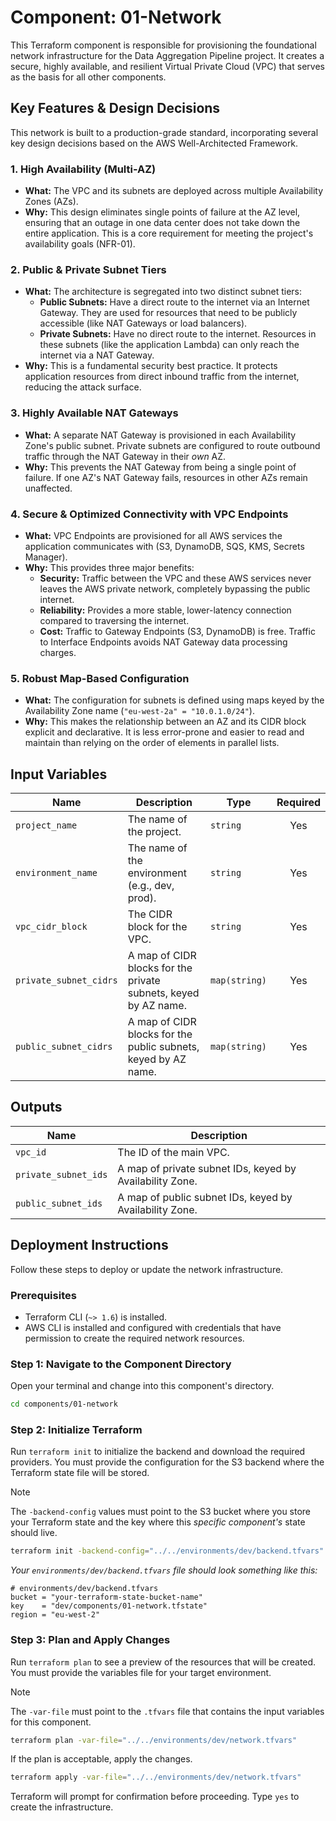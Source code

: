 # Component: 01-Network

This Terraform component is responsible for provisioning the foundational network infrastructure for the Data Aggregation Pipeline project. It creates a secure, highly available, and resilient Virtual Private Cloud (VPC) that serves as the basis for all other components.

## Key Features & Design Decisions

This network is built to a production-grade standard, incorporating several key design decisions based on the AWS Well-Architected Framework.

### 1. High Availability (Multi-AZ)

*   **What:** The VPC and its subnets are deployed across multiple Availability Zones (AZs).
*   **Why:** This design eliminates single points of failure at the AZ level, ensuring that an outage in one data center does not take down the entire application. This is a core requirement for meeting the project's availability goals (NFR-01).

### 2. Public & Private Subnet Tiers

*   **What:** The architecture is segregated into two distinct subnet tiers:
    *   **Public Subnets:** Have a direct route to the internet via an Internet Gateway. They are used for resources that need to be publicly accessible (like NAT Gateways or load balancers).
    *   **Private Subnets:** Have no direct route to the internet. Resources in these subnets (like the application Lambda) can only reach the internet via a NAT Gateway.
*   **Why:** This is a fundamental security best practice. It protects application resources from direct inbound traffic from the internet, reducing the attack surface.

### 3. Highly Available NAT Gateways

*   **What:** A separate NAT Gateway is provisioned in each Availability Zone's public subnet. Private subnets are configured to route outbound traffic through the NAT Gateway in their *own* AZ.
*   **Why:** This prevents the NAT Gateway from being a single point of failure. If one AZ's NAT Gateway fails, resources in other AZs remain unaffected.

### 4. Secure & Optimized Connectivity with VPC Endpoints

*   **What:** VPC Endpoints are provisioned for all AWS services the application communicates with (S3, DynamoDB, SQS, KMS, Secrets Manager).
*   **Why:** This provides three major benefits:
    *   **Security:** Traffic between the VPC and these AWS services never leaves the AWS private network, completely bypassing the public internet.
    *   **Reliability:** Provides a more stable, lower-latency connection compared to traversing the internet.
    *   **Cost:** Traffic to Gateway Endpoints (S3, DynamoDB) is free. Traffic to Interface Endpoints avoids NAT Gateway data processing charges.

### 5. Robust Map-Based Configuration

*   **What:** The configuration for subnets is defined using maps keyed by the Availability Zone name (`"eu-west-2a" = "10.0.1.0/24"`).
*   **Why:** This makes the relationship between an AZ and its CIDR block explicit and declarative. It is less error-prone and easier to read and maintain than relying on the order of elements in parallel lists.

## Input Variables

| Name                   | Description                                                     | Type          | Required |
|------------------------|-----------------------------------------------------------------|---------------|:--------:|
| `project_name`         | The name of the project.                                        | `string`      |   Yes    |
| `environment_name`     | The name of the environment (e.g., dev, prod).                  | `string`      |   Yes    |
| `vpc_cidr_block`       | The CIDR block for the VPC.                                     | `string`      |   Yes    |
| `private_subnet_cidrs` | A map of CIDR blocks for the private subnets, keyed by AZ name. | `map(string)` |   Yes    |
| `public_subnet_cidrs`  | A map of CIDR blocks for the public subnets, keyed by AZ name.  | `map(string)` |   Yes    |

## Outputs

| Name                 | Description                                              |
|----------------------|----------------------------------------------------------|
| `vpc_id`             | The ID of the main VPC.                                  |
| `private_subnet_ids` | A map of private subnet IDs, keyed by Availability Zone. |
| `public_subnet_ids`  | A map of public subnet IDs, keyed by Availability Zone.  |

## Deployment Instructions

Follow these steps to deploy or update the network infrastructure.

### Prerequisites

*   Terraform CLI (`~> 1.6`) is installed.
*   AWS CLI is installed and configured with credentials that have permission to create the required network resources.

### Step 1: Navigate to the Component Directory

Open your terminal and change into this component's directory.

```bash
cd components/01-network
```

### Step 2: Initialize Terraform

Run `terraform init` to initialize the backend and download the required providers. You must provide the configuration for the S3 backend where the Terraform state file will be stored.

> [!NOTE]
> The `-backend-config` values must point to the S3 bucket where you store your Terraform state and the key where this *specific component's* state should live.

```bash
terraform init -backend-config="../../environments/dev/backend.tfvars"
```

*Your `environments/dev/backend.tfvars` file should look something like this:*
```hcl
# environments/dev/backend.tfvars
bucket = "your-terraform-state-bucket-name"
key    = "dev/components/01-network.tfstate"
region = "eu-west-2"
```

### Step 3: Plan and Apply Changes

Run `terraform plan` to see a preview of the resources that will be created. You must provide the variables file for your target environment.

> [!NOTE]
> The `-var-file` must point to the `.tfvars` file that contains the input variables for this component.

```bash
terraform plan -var-file="../../environments/dev/network.tfvars"
```

If the plan is acceptable, apply the changes.

```bash
terraform apply -var-file="../../environments/dev/network.tfvars"
```

Terraform will prompt for confirmation before proceeding. Type `yes` to create the infrastructure.